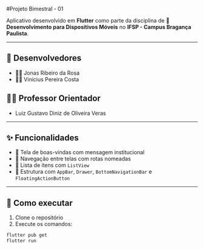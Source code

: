 #Projeto Bimestral - 01

Aplicativo desenvolvido em **Flutter** como parte da disciplina de **📱 Desenvolvimento para Dispositivos Móveis** no **IFSP - Campus Bragança Paulista**.

---

## 👥 Desenvolvedores
- 👨‍💻 Jonas Ribeiro da Rosa  
- 👨‍💻 Vinícius Pereira Costa  

## 👨‍🏫 Professor Orientador
- Luiz Gustavo Diniz de Oliveira Veras

---

## ✨ Funcionalidades
- 🎉 Tela de boas-vindas com mensagem institucional  
- 📲 Navegação entre telas com rotas nomeadas  
- 📃 Lista de itens com `ListView`  
- 🧱 Estrutura com `AppBar`, `Drawer`, `BottomNavigationBar` e `FloatingActionButton`  

---

## 🚀 Como executar
1. Clone o repositório  
2. Execute os comandos:

```bash
flutter pub get
flutter run
